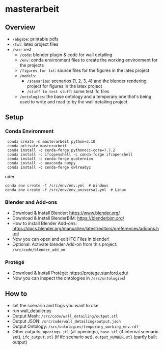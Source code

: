 # masterarbeit
## Overview
*  `/abgabe`: printable pdfs
*  `/txt`: latex project files
*  `/src`: rest
   *  `/code`: blender plugin & code for wall detailing
   *  `/env`: conda environment files to create the working environment for the projects
   *  `/figures for txt`: source files for the figures in the latex project
   *  `/models`:
      *  `/scenarios`: scenarios (1, 2, 3, 4) and the blender rendering project for figures in the latex project
      *  `/stuff to test stuff`: some test ifc files
   *  `/ontologies`: the base ontology and a temporary one that's being used to write and read to by the wall detailing project.

## Setup
### Conda Environment
```
 conda create -n masterarbeit python=3.10
 conda activate masterarbeit
 conda install -c conda-forge pythonocc-core=7.7.2
 conda install -c ifcopenshell -c conda-forge ifcopenshell
 conda install -c conda-forge quaternion
 conda install -c anaconda numpy
 conda install -c conda-forge owlready2
```
oder
```
conda env create -f /src/env/env.yml  # Windows
conda env create -f /src/env/env_universal.yml  # Linux
```
### Blender and Add-ons
* Download & Install Blender: https://www.blender.org/
* Download & Install BlenderBIM: https://blenderbim.org/
* How to install Blender Add-ons: https://docs.blender.org/manual/en/latest/editors/preferences/addons.html
* Now you can open and edit IFC Files in blender!
* Optional: Activate blender Add-on from this project: `/src/code/blender_add_on`

### Protégé
* Download & Install Protégé: https://protege.stanford.edu/
* Now you can inspect the ontologies in `/src/ontologies`!

## How to
* set the scenario and flags you want to use
* run wall_detailer.py
* Output Mesh: `/src/code/wall_detailing/output.stl`
* Output JSON: `/src/code/wall_detailing/output.json`
* Output Ontology: `/src/ontologies/temporary_working_env.rdf`
* Other outputs: `openings.stl` (all openings), `base.stl` (if internal scenario set), `ifc_output.stl` (if ifc scenario set), `output_NUMBER.stl` (partly built output)
